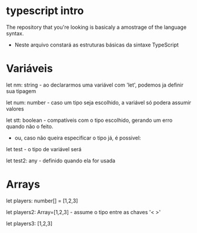 # typescript intro

The repository that you're looking is basicaly a amostrage of the
language syntax.

- Neste arquivo constará as estruturas básicas da sintaxe TypeScript

# Variáveis

let nm: string      - ao declararmos uma variável com 'let', podemos ja definir sua tipagem

let num: number     - caso um tipo seja escolhido, a variável só podera assumir valores 

let stt: boolean    - compatíveis com o tipo escolhido, gerando um erro quando não o feito.

- ou, caso não queira especificar o tipo já, é possivel:

let test            - o tipo de variável será 

let test2: any      - definido quando ela for usada

# Arrays

let players: number[] = [1,2,3]

let players2: Array<number>=[1,2,3]     - assume o tipo entre as chaves '< >'

let players3: [1,2,3]

